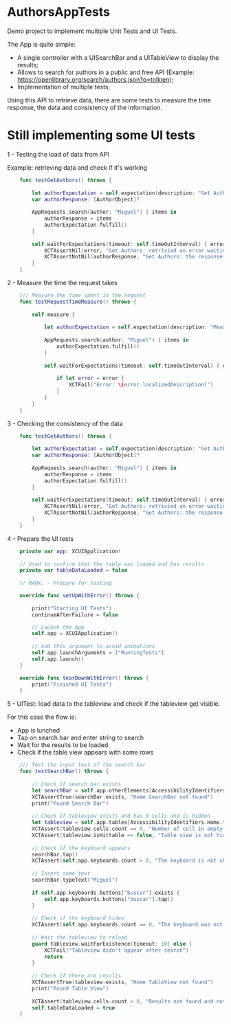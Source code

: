 # AuthorsAppTests
Demo project to implement multiple Unit Tests and UI Tests.

The App is quite simple: 
- A single controller with a UISearchBar and a UITableView to display the results;
- Allows to search for authors in a public and free API (Example: https://openlibrary.org/search/authors.json?q=tolkien);
- Implementation of multiple tests;

Using this API to retrieve data, there are some tests to measure the time response, the data and consistency of the information.

# Still implementing some UI tests

1 - Testing the load of data from API

Example: retrieving data and check if it's working

```swift
    func testGetAuthors() throws {
        
        let authorExpectation = self.expectation(description: "Get Author Test")
        var authorResponse: [AuthorObject]?
        
        AppRequests.search(author: "Miguel") { items in
            authorResponse = items
            authorExpectation.fulfill()
        }
        
        self.waitForExpectations(timeout: self.timeOutInterval) { error in
            XCTAssertNil(error, "Get Authors: retrivied an error waiting for expectations")
            XCTAssertNotNil(authorResponse, "Get Authors: the response is nil")
        }
    }
```

2 - Measure the time the request takes

```swift
    /// Measure the time spent in the request
    func testRequestTimeMeasure() throws {
        
        self.measure {
            
            let authorExpectation = self.expectation(description: "Measure time test")
            
            AppRequests.search(author: "Miguel") { items in
                authorExpectation.fulfill()
            }
            
            self.waitForExpectations(timeout: self.timeOutInterval) { error in
                
                if let error = error {
                    XCTFail("Error: \(error.localizedDescription)")
                }
            }
        }
    }
```

3 - Checking the consistency of the data

```swift
    func testGetAuthors() throws {
        
        let authorExpectation = self.expectation(description: "Get Author Test")
        var authorResponse: [AuthorObject]?
        
        AppRequests.search(author: "Miguel") { items in
            authorResponse = items
            authorExpectation.fulfill()
        }
        
        self.waitForExpectations(timeout: self.timeOutInterval) { error in
            XCTAssertNil(error, "Get Authors: retrivied an error waiting for expectations")
            XCTAssertNotNil(authorResponse, "Get Authors: the response is nil")
        }
    }
```

4 - Prepare the UI tests

```swift
    private var app: XCUIApplication!
    
    // Used to confirm that the table was loaded and has results
    private var tableDataLoaded = false
    
    // MARK: - Prepare for testing

    override func setUpWithError() throws {
        
        print("Starting UI Tests")
        continueAfterFailure = false

        // Launch the App
        self.app = XCUIApplication()
        
        // Add this argument to avoid animations
        self.app.launchArguments = ["RunningTests"]
        self.app.launch()
    }

    override func tearDownWithError() throws {
        print("Finished UI Tests")
    }
```

5 - UITest: load data to the tableview and check if the tableview get visible.

For this case the flow is:
- App is lunched
- Tap on search bar and enter string to search
- Wait for the results to be loaded
- Check if the table view appears with some rows

```swift
    /// Test the input text of the search bar
    func testSearchBar() throws {
                
        // Check if search bar exists
        let searchBar = self.app.otherElements[AccessibilityIdentifiers.Home.searchBar]
        XCTAssertTrue(searchBar.exists, "Home SearchBar not found")
        print("Found Search Bar")
        
        // Check if tableview exists and has 0 cells and is hidden
        let tableview = self.app.tables[AccessibilityIdentifiers.Home.tableView]
        XCTAssert(tableview.cells.count == 0, "Number of cell in empty table is not 0")
        XCTAssert(tableview.isHittable == false, "Table view is not hidden")
        
        // Check if the keyboard appears
        searchBar.tap()
        XCTAssert(self.app.keyboards.count > 0, "The keyboard is not shown")
        
        // Insert some text
        searchBar.typeText("Miguel")
        
        if self.app.keyboards.buttons["buscar"].exists {
            self.app.keyboards.buttons["buscar"].tap()
        }
        
        // Check if the keyboard hides
        XCTAssert(self.app.keyboards.count == 0, "The keyboard was not dismissed")
        
        // Wait the tableview to reload
        guard tableview.waitForExistence(timeout: 10) else {
            XCTFail("Tableview didn't appear after search")
            return
        }
        
        // Check if there are results
        XCTAssertTrue(tableview.exists, "Home TableView not found")
        print("Found Table View")
        
        XCTAssert(tableview.cells.count > 0, "Results not found and not displayed in tableview")
        self.tableDataLoaded = true
    }
```

